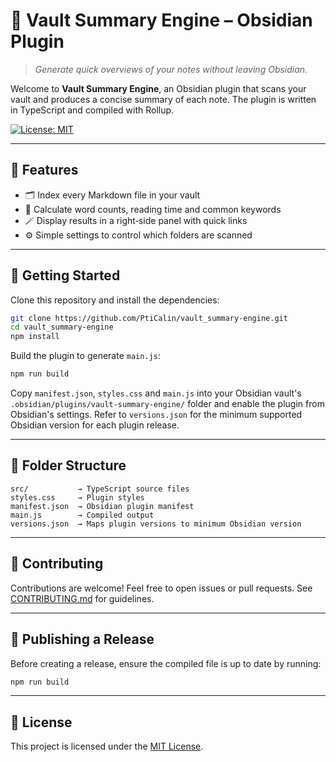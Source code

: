# 🔌 Vault Summary Engine – Obsidian Plugin

> _Generate quick overviews of your notes without leaving Obsidian._

Welcome to **Vault Summary Engine**, an Obsidian plugin that scans your vault and produces a concise summary of each note. The plugin is written in TypeScript and compiled with Rollup.

[![License: MIT](https://img.shields.io/badge/License-MIT-green.svg)](LICENSE)

---

## 🧰 Features

- 🗂 Index every Markdown file in your vault
- 📝 Calculate word counts, reading time and common keywords
- 🪄 Display results in a right‑side panel with quick links
- ⚙️ Simple settings to control which folders are scanned

---

## 🚀 Getting Started

Clone this repository and install the dependencies:

```bash
git clone https://github.com/PtiCalin/vault_summary-engine.git
cd vault_summary-engine
npm install
```

Build the plugin to generate `main.js`:

```bash
npm run build
```

Copy `manifest.json`, `styles.css` and `main.js` into your Obsidian vault's `.obsidian/plugins/vault-summary-engine/` folder and enable the plugin from Obsidian's settings.
Refer to `versions.json` for the minimum supported Obsidian version for each plugin release.

---

## 🧱 Folder Structure

```plaintext
src/           → TypeScript source files
styles.css     → Plugin styles
manifest.json  → Obsidian plugin manifest
main.js        → Compiled output
versions.json  → Maps plugin versions to minimum Obsidian version
```

---

## 🤝 Contributing

Contributions are welcome! Feel free to open issues or pull requests. See [CONTRIBUTING.md](CONTRIBUTING.md) for guidelines.

---

## 🚢 Publishing a Release

Before creating a release, ensure the compiled file is up to date by running:

```bash
npm run build
```

---

## 📜 License

This project is licensed under the [MIT License](LICENSE).

